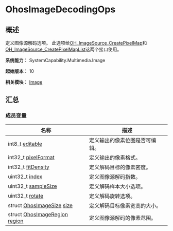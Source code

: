 # OhosImageDecodingOps


## 概述

定义图像源解码选项。 此选项给[OH_ImageSource_CreatePixelMap](image.md#oh_imagesource_createpixelmap)和[OH_ImageSource_CreatePixelMapList](image.md#oh_imagesource_createpixelmaplist)这两个接口使用。

**系统能力：** SystemCapability.Multimedia.Image

**起始版本：** 10

**相关模块：** [Image](image.md)


## 汇总


### 成员变量

| 名称 | 描述 | 
| -------- | -------- |
| int8_t [editable](image.md#editable) | 定义输出的像素位图是否可编辑。 |
| int32_t [pixelFormat](image.md#pixelformat-23) | 定义输出的像素格式。 |
| int32_t [fitDensity](image.md#fitdensity) | 定义解码目标的像素密度。 |
| uint32_t [index](image.md#index) | 定义图像源解码指数。 |
| uint32_t [sampleSize](image.md#samplesize) | 定义解码样本大小选项。 |
| uint32_t [rotate](image.md#rotate) | 定义解码旋转选项。 |
| struct [OhosImageSize](_ohos_image_size.md) [size](image.md#size-27) | 定义解码目标像素宽高的大小。 |
| struct [OhosImageRegion](_ohos_image_region.md) [region](image.md#region) | 定义图像源解码的像素范围。 |
